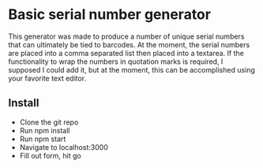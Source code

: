 # Basic serial number generator
This generator was made to produce a number of unique serial numbers that can ultimately be tied to barcodes. At the moment, the serial numbers are placed into a comma separated list then placed into a textarea. If the functionality to wrap the numbers in quotation marks is required, I supposed I could add it, but at the moment, this can be accomplished using your favorite text editor.

## Install
* Clone the git repo
* Run npm install
* Run npm start
* Navigate to localhost:3000
* Fill out form, hit go
